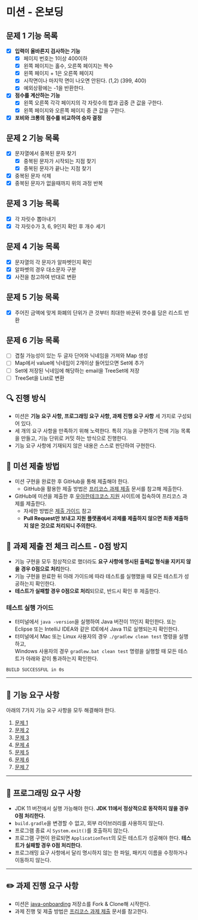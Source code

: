 # 미션 - 온보딩

## 문제 1 기능 목록
- [x] **입력이 올바른지 검사하는 기능**
  - [x] 페이지 번호는 1이상 400이하
  - [x] 왼쪽 페이지는 홀수, 오른쪽 페이지는 짝수
  - [x] 왼쪽 페이지 + 1은 오른쪽 페이지
  - [x] 시작면이나 마지막 면이 나오면 안된다. (1,2) (399, 400)
  - [x] 예외상황에는 -1을 반환한다.
- [x] **점수를 계산하는 기능**
  - [x] 왼쪽 오른쪽 각각 페이지의 각 자릿수의 합과 곱중 큰 값을 구한다.
  - [x] 왼쪽 페이지와 오른쪽 페이지 중 큰 값을 구한다.
- [x] **포비와 크롱의 점수를 비교하여 승자 결정**

## 문제 2 기능 목록
- [x] 문자열에서 중복된 문자 찾기
  - [x] 중복된 문자가 시작되는 지점 찾기
  - [x] 중복된 문자가 끝나는 지점 찾기
- [x] 중복된 문자 삭제
- [x] 중복된 문자가 없을때까지 위의 과정 반복

## 문제 3 기능 목록
- [x] 각 자릿수 뽑아내기
- [x] 각 자릿수가 3, 6, 9인지 확인 후 개수 세기

## 문제 4 기능 목록
- [x] 문자열의 각 문자가 알파벳인지 확인
- [x] 알파벳의 경우 대소문자 구분
- [x] 사전을 참고하여 반대로 변환

## 문제 5 기능 목록
- [x] 주어진 금액에 맞게 화폐의 단위가 큰 것부터 최대한 바꾼뒤 갯수를 담은 리스트 반환

## 문제 6 기능 목록
- [ ] 겹칠 가능성이 있는 두 글자 단어와 닉네임을 가져와 Map 생성
- [ ] Map에서 value에 닉네임이 2개이상 들어있으면 Set에 추가
- [ ] Set에 저장된 닉네임에 해당하는 email을 TreeSet에 저장
- [ ] TreeSet을 List로 변환

## 🔍 진행 방식

- 미션은 **기능 요구 사항, 프로그래밍 요구 사항, 과제 진행 요구 사항** 세 가지로 구성되어 있다.
- 세 개의 요구 사항을 만족하기 위해 노력한다. 특히 기능을 구현하기 전에 기능 목록을 만들고, 기능 단위로 커밋 하는 방식으로 진행한다.
- 기능 요구 사항에 기재되지 않은 내용은 스스로 판단하여 구현한다.

## 📮 미션 제출 방법

- 미션 구현을 완료한 후 GitHub을 통해 제출해야 한다.
    - GitHub을 활용한 제출 방법은 [프리코스 과제 제출](https://github.com/woowacourse/woowacourse-docs/tree/master/precourse) 문서를 참고해
      제출한다.
- GitHub에 미션을 제출한 후 [우아한테크코스 지원](https://apply.techcourse.co.kr) 사이트에 접속하여 프리코스 과제를 제출한다.
    - 자세한 방법은 [제출 가이드](https://github.com/woowacourse/woowacourse-docs/tree/master/precourse#제출-가이드) 참고
    - **Pull Request만 보내고 지원 플랫폼에서 과제를 제출하지 않으면 최종 제출하지 않은 것으로 처리되니 주의한다.**

## 🚨 과제 제출 전 체크 리스트 - 0점 방지

- 기능 구현을 모두 정상적으로 했더라도 **요구 사항에 명시된 출력값 형식을 지키지 않을 경우 0점으로 처리**한다.
- 기능 구현을 완료한 뒤 아래 가이드에 따라 테스트를 실행했을 때 모든 테스트가 성공하는지 확인한다.
- **테스트가 실패할 경우 0점으로 처리**되므로, 반드시 확인 후 제출한다.

### 테스트 실행 가이드

- 터미널에서 `java -version`을 실행하여 Java 버전이 11인지 확인한다. 또는 Eclipse 또는 IntelliJ IDEA와 같은 IDE에서 Java 11로 실행되는지 확인한다.
- 터미널에서 Mac 또는 Linux 사용자의 경우 `./gradlew clean test` 명령을 실행하고,   
  Windows 사용자의 경우  `gradlew.bat clean test` 명령을 실행할 때 모든 테스트가 아래와 같이 통과하는지 확인한다.

```
BUILD SUCCESSFUL in 0s
```

---

## 🚀 기능 요구 사항
아래의 7가지 기능 요구 사항을 모두 해결해야 한다.

1. [문제 1](./docs/PROBLEM1.md)
2. [문제 2](./docs/PROBLEM2.md)
3. [문제 3](./docs/PROBLEM3.md)
4. [문제 4](./docs/PROBLEM4.md)
5. [문제 5](./docs/PROBLEM5.md)
6. [문제 6](./docs/PROBLEM6.md)
7. [문제 7](./docs/PROBLEM7.md)

---

## 🎯 프로그래밍 요구 사항

- JDK 11 버전에서 실행 가능해야 한다. **JDK 11에서 정상적으로 동작하지 않을 경우 0점 처리한다.**
- `build.gradle`을 변경할 수 없고, 외부 라이브러리를 사용하지 않는다.
- 프로그램 종료 시 `System.exit()`를 호출하지 않는다.
- 프로그램 구현이 완료되면 `ApplicationTest`의 모든 테스트가 성공해야 한다. **테스트가 실패할 경우 0점 처리한다.**
- 프로그래밍 요구 사항에서 달리 명시하지 않는 한 파일, 패키지 이름을 수정하거나 이동하지 않는다.

---

## ✏️ 과제 진행 요구 사항

- 미션은 [java-onboarding](https://github.com/woowacourse-precourse/java-onboarding) 저장소를 Fork & Clone해 시작한다.
- 과제 진행 및 제출 방법은 [프리코스 과제 제출](https://github.com/woowacourse/woowacourse-docs/tree/master/precourse) 문서를 참고한다.
